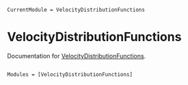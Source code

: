 ```@meta
CurrentModule = VelocityDistributionFunctions
```

# VelocityDistributionFunctions

Documentation for [VelocityDistributionFunctions](https://github.com/JuliaSpacePhysics/VelocityDistributionFunctions.jl).

```@index
```

```@autodocs
Modules = [VelocityDistributionFunctions]
```
